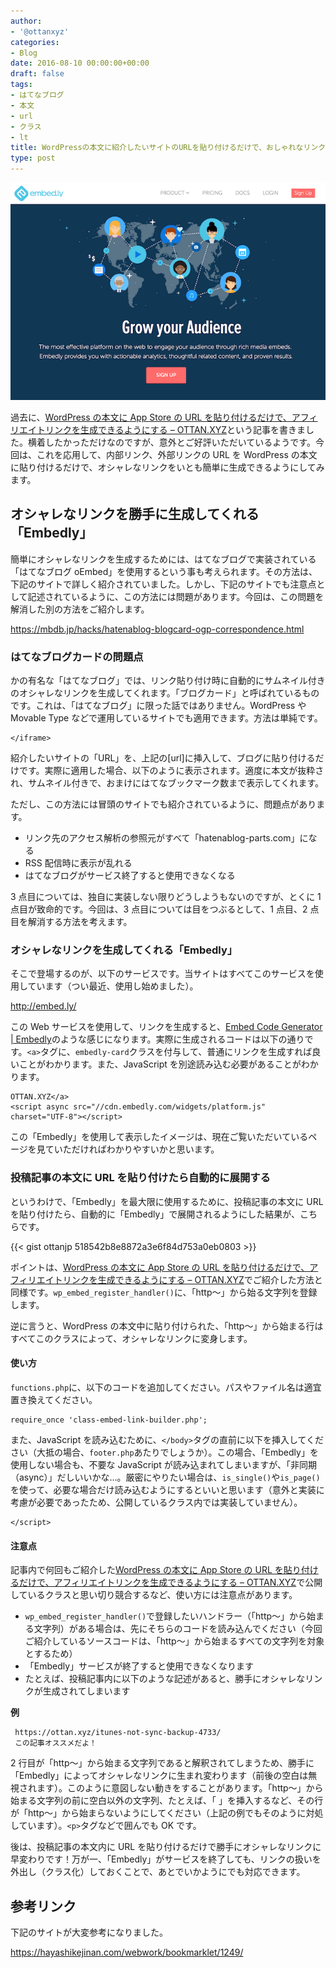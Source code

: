 ```yaml
---
author:
- '@ottanxyz'
categories:
- Blog
date: 2016-08-10 00:00:00+00:00
draft: false
tags:
- はてなブログ
- 本文
- url
- クラス
- lt
title: WordPressの本文に紹介したいサイトのURLを貼り付けるだけで、おしゃれなリンクを生成できるようにする
type: post
---
```


![](160814-57aff06785bf2.png)

過去に、[WordPress の本文に App Store の URL を貼り付けるだけで、アフィリエイトリンクを生成できるようにする – OTTAN.XYZ](/posts/2016/05/wordpress-app-store-itunes-link-affiliate-6862/)という記事を書きました。横着したかっただけなのですが、意外とご好評いただいているようです。今回は、これを応用して、内部リンク、外部リンクの URL を WordPress の本文に貼り付けるだけで、オシャレなリンクをいとも簡単に生成できるようにしてみます。

## オシャレなリンクを勝手に生成してくれる「Embedly」

簡単にオシャレなリンクを生成するためには、はてなブログで実装されている「はてなブログ oEmbed」を使用するという事も考えられます。その方法は、下記のサイトで詳しく紹介されていました。しかし、下記のサイトでも注意点として記述されているように、この方法には問題があります。今回は、この問題を解消した別の方法をご紹介します。

https://mbdb.jp/hacks/hatenablog-blogcard-ogp-correspondence.html

### はてなブログカードの問題点

かの有名な「はてなブログ」では、リンク貼り付け時に自動的にサムネイル付きのオシャレなリンクを生成してくれます。「ブログカード」と呼ばれているものです。これは、「はてなブログ」に限った話ではありません。WordPress や Movable Type などで運用しているサイトでも適用できます。方法は単純です。

    </iframe>

紹介したいサイトの「URL」を、上記の[url]に挿入して、ブログに貼り付けるだけです。実際に適用した場合、以下のように表示されます。適度に本文が抜粋され、サムネイル付きで、おまけにはてなブックマーク数まで表示してくれます。

ただし、この方法には冒頭のサイトでも紹介されているように、問題点があります。

- リンク先のアクセス解析の参照元がすべて「hatenablog-parts.com」になる
- RSS 配信時に表示が乱れる
- はてなブログがサービス終了すると使用できなくなる

3 点目については、独自に実装しない限りどうしようもないのですが、とくに 1 点目が致命的です。今回は、3 点目については目をつぶるとして、1 点目、2 点目を解消する方法を考えます。

### オシャレなリンクを生成してくれる「Embedly」

そこで登場するのが、以下のサービスです。当サイトはすべてこのサービスを使用しています（つい最近、使用し始めました）。

http://embed.ly/

この Web サービスを使用して、リンクを生成すると、[Embed Code Generator | Embedly](http://embed.ly/code?url=http%3A%2F%2Fottan.xyz)のような感じになります。実際に生成されるコードは以下の通りです。`<a>`タグに、`embedly-card`クラスを付与して、普通にリンクを生成すれば良いことがわかります。また、JavaScript を別途読み込む必要があることがわかります。

    OTTAN.XYZ</a>
    <script async src="//cdn.embedly.com/widgets/platform.js" charset="UTF-8"></script>

この「Embedly」を使用して表示したイメージは、現在ご覧いただいているページを見ていただければわかりやすいかと思います。

### 投稿記事の本文に URL を貼り付けたら自動的に展開する

というわけで、「Embedly」を最大限に使用するために、投稿記事の本文に URL を貼り付けたら、自動的に「Embedly」で展開されるようにした結果が、こちらです。

{{< gist ottanjp 518542b8e8872a3e6f84d753a0eb0803 >}}

ポイントは、[WordPress の本文に App Store の URL を貼り付けるだけで、アフィリエイトリンクを生成できるようにする – OTTAN.XYZ](/posts/2016/05/wordpress-app-store-itunes-link-affiliate-6862/)でご紹介した方法と同様です。`wp_embed_register_handler()`に、「http〜」から始る文字列を登録します。

逆に言うと、WordPress の本文中に貼り付けられた、「http〜」から始まる行はすべてこのクラスによって、オシャレなリンクに変身します。

#### 使い方

`functions.php`に、以下のコードを追加してください。パスやファイル名は適宜置き換えてください。

    require_once 'class-embed-link-builder.php';

また、JavaScript を読み込むために、`</body>`タグの直前に以下を挿入してください（大抵の場合、`footer.php`あたりでしょうか）。この場合、「Embedly」を使用しない場合も、不要な JavaScript が読み込まれてしまいますが、「非同期（async）」だしいいかな…。厳密にやりたい場合は、`is_single()`や`is_page()`を使って、必要な場合だけ読み込むようにするといいと思います（意外と実装に考慮が必要であったため、公開しているクラス内では実装していません）。

    </script>

#### 注意点

記事内で何回もご紹介した[WordPress の本文に App Store の URL を貼り付けるだけで、アフィリエイトリンクを生成できるようにする – OTTAN.XYZ](/posts/2016/05/wordpress-app-store-itunes-link-affiliate-6862/)で公開しているクラスと思い切り競合するなど、使い方には注意点があります。

- `wp_embed_register_handler()`で登録したいハンドラー（「http〜」から始まる文字列）がある場合は、先にそちらのコードを読み込んでください（今回ご紹介しているソースコードは、「http〜」から始まるすべての文字列を対象とするため）
- 「Embedly」サービスが終了すると使用できなくなります
- たとえば、投稿記事内に以下のような記述があると、勝手にオシャレなリンクが生成されてしまいます

**例**

     https://ottan.xyz/itunes-not-sync-backup-4733/
     この記事オススメだよ！

2 行目が「http〜」から始まる文字列であると解釈されてしまうため、勝手に「Embedly」によってオシャレなリンクに生まれ変わります（前後の空白は無視されます）。このように意図しない動きをすることがあります。「http〜」から始まる文字列の前に空白以外の文字列、たとえば、「&nbsp;」を挿入するなど、その行が「http〜」から始まらないようにしてください（上記の例でもそのように対処しています）。`<p>`タグなどで囲んでも OK です。

後は、投稿記事の本文内に URL を貼り付けるだけで勝手にオシャレなリンクに早変わりです！万が一、「Embedly」がサービスを終了しても、リンクの扱いを外出し（クラス化）しておくことで、あとでいかようにでも対応できます。

## 参考リンク

下記のサイトが大変参考になりました。

https://hayashikejinan.com/webwork/bookmarklet/1249/